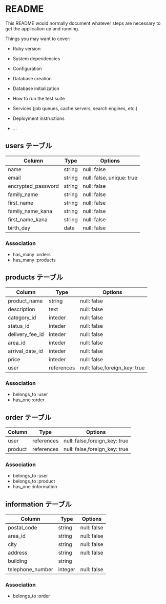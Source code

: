 # README

This README would normally document whatever steps are necessary to get the
application up and running.

Things you may want to cover:

* Ruby version

* System dependencies

* Configuration

* Database creation

* Database initialization

* How to run the test suite

* Services (job queues, cache servers, search engines, etc.)

* Deployment instructions

* ...


## users テーブル

| Column             | Type   | Options                   |
| ------------------ | ------ | ------------------------- |
| name               | string | null: false               |
| email              | string | null: false, unique: true |
| encrypted_password | string | null: false               |
| family_name        | string | null: false               |
| first_name         | string | null: false               |
| family_name_kana   | string | null: false               |
| first_name_kana    | string | null: false               |
| birth_day          | date   | null: false               |

### Association

- has_many :orders
- has_many :products

## products テーブル

| Column             | Type      | Options                       |
| ------------------ | --------- | ----------------------------- |
| product_name       | string    | null: false                   |
| description        | text      | null: false                   |
| category_id        | inteder   | null: false                   |
| status_id          | inteder   | null: false                   |
| delivery_fee_id    | inteder   | null: false                   |
| area_id            | inteder   | null: false                   |
| arrival_date_id    | inteder   | null: false                   |
| price              | inteder   | null: false                   |
| user               | references| null: false,foreign_key: true |

### Association

- belongs_to :user
- has_one    :order

## order テーブル

| Column             | Type      | Options                       |
| ------------------ | --------- | ----------------------------- |
| user               | references| null: false,foreign_key: true |
| product            | references| null: false,foreign_key: true |

### Association

- belongs_to :user
- belongs_to :product
- has_one    :information

## information テーブル

| Column             | Type      | Options                       |
| ------------------ | --------- | ----------------------------- |
| postal_code        | string    | null: false                   |
| area_id            | string    | null: false                   |
| city               | string    | null: false                   |
| address            | string    | null: false                   |
| building           | string    |                               |
| telephone_number   | integer   | null: false                   |


### Association

- belongs_to :order